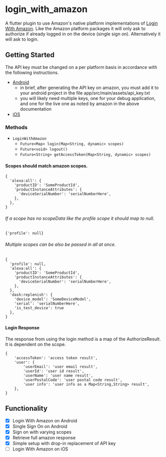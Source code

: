 # login_with_amazon

A flutter plugin to use Amazon's native platform implementations of [Login With Amazon](https://developer.amazon.com/docs/login-with-amazon/minitoc-lwa-overview.html). Like the Amazon platform packages it will only ask to authorize if already logged in on the device (single sign on). Alternatively it will ask to login.

## Getting Started

The API key must be changed on a per platform basis in accordance with the following instructions.

- [Android](https://developer.amazon.com/docs/login-with-amazon/create-android-project.html#add-api-key)
  - in brief, after generating the API key on amazon, you must add it to your android project in the file app/src/main/assets/api_key.txt
  - you will likely need multiple keys, one for your debug application, and one for the live one as noted by amazon in the above documentation
- [iOS](https://developer.amazon.com/docs/login-with-amazon/register-ios.html#ios-bundle-id-and-api-keys)

### Methods

- `LoginWithAmazon`
  - `Future<Map> login(Map<String, dynamic> scopes)`
  - `Future<void> logout()`
  - `Future<String> getAccessToken(Map<String, dynamic> scopes)`

#### Scopes should match amazon scopes.

```
{
  'alexa:all': {
    'productID': 'SomeProductId',
    'productInstanceAttributes': {
      'deviceSerialNumber': 'serialNumberHere',
    },
  },
}
```

###### If a scope has no scopeData like the profile scope it should map to null.

`{'profile': null}`

###### Multiple scopes can be also be passed in all at once.

```
{
  'profile': null,
  'alexa:all': {
    'productID': 'SomeProductId',
    'productInstanceAttributes': {
      'deviceSerialNumber': 'serialNumberHere',
    },
  },
  'dash:replenish': {
    'device_model': 'SomeDeviceModel',
    'serial': 'serialNumberHere',
    'is_test_device': true
  },
}
```

#### Login Response

The response from using the login method is a map of the AuthorizeResult. It is dependent on the scope.

```
{
    'accessToken': 'access token result',
    'user': {
        'userEmail': 'user email result',
        'userId': 'user id result',
        'userName': 'user name result',
        'userPostalCode': 'user postal code result',
        'user info': 'user info as a Map<String,String> result',
    },
}
```

## Functionality

- [x] Login With Amazon on Android
- [x] Single Sign On on Android
- [x] Sign on with varying scopes
- [x] Retrieve full amazon response
- [x] Simple setup with drop-in replacement of API key
- [ ] Login With Amazon on iOS
